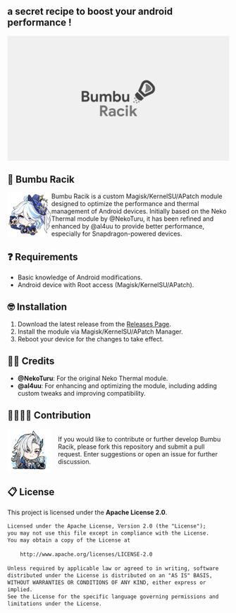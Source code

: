 ## a secret recipe to boost your android performance !
<img align="center" width="800" src="./img/bumbu_racik.webp">

## 🧂 Bumbu Racik
<img align="left" width="100" src="./img/furina.png">
</a>
<p>Bumbu Racik is a custom Magisk/KernelSU/APatch module designed to optimize the performance and thermal management of Android devices. Initially based on the Neko Thermal module by @NekoTuru, it has been refined and enhanced by @al4uu to provide better performance, especially for Snapdragon-powered devices.</p>

## ❓ Requirements
- Basic knowledge of Android modifications.
- Android device with Root access (Magisk/KernelSU/APatch).

## 🤓 Installation
1. Download the latest release from the [Releases Page](https://github.com/al4uu/bumbu-racik/releases).
2. Install the module via Magisk/KernelSU/APatch Manager.
3. Reboot your device for the changes to take effect.

## 🙏🏻 Credits
- **@NekoTuru**: For the original Neko Thermal module.
- **@al4uu**: For enhancing and optimizing the module, including adding custom tweaks and improving compatibility.

## 🫱🏻‍🫲🏼 Contribution

<div style="display: flex; align-items: center;">
  <img width="100" src="./img/sovereigns_hydro.png" style="margin-right: 15px;">
  <p>If you would like to contribute or further develop Bumbu Racik, please fork this repository and submit a pull request. Enter suggestions or open an issue for further discussion.</p>
</div>

## 📋 License

This project is licensed under the **Apache License 2.0**. 
```text
Licensed under the Apache License, Version 2.0 (the "License");
you may not use this file except in compliance with the License.
You may obtain a copy of the License at

    http://www.apache.org/licenses/LICENSE-2.0

Unless required by applicable law or agreed to in writing, software
distributed under the License is distributed on an "AS IS" BASIS,
WITHOUT WARRANTIES OR CONDITIONS OF ANY KIND, either express or implied.
See the License for the specific language governing permissions and
limitations under the License.
